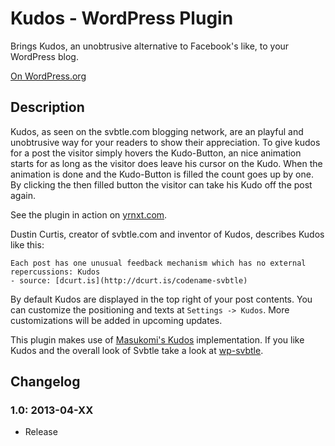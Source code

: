 # Kudos - WordPress Plugin #
Brings Kudos, an unobtrusive alternative to Facebook's like, to your WordPress blog.

[On WordPress.org](http://wordpress.org/extend/plugins/kudos/)

## Description ##

Kudos, as seen on the svbtle.com blogging network, are an playful and unobtrusive
way for your readers to show their appreciation. To give kudos for a post the visitor
simply hovers the Kudo-Button, an nice animation starts for as long as the visitor does leave his cursor on the Kudo. When the animation is done and the Kudo-Button is filled the count goes up by one. By clicking the then filled button the visitor can take his Kudo off the post again.

See the plugin in action on [yrnxt.com](http://yrnxt.com).

Dustin Curtis, creator of svbtle.com and inventor of Kudos, describes Kudos like this:

	Each post has one unusual feedback mechanism which has no external repercussions: Kudos
	- source: [dcurt.is](http://dcurt.is/codename-svbtle)

By default Kudos are displayed in the top right of your post contents. You can
customize the positioning and texts at `Settings -> Kudos`. More customizations
will be added in upcoming updates.

This plugin makes use of [Masukomi's Kudos](https://github.com/masukomi/kudos) implementation.
If you like Kudos and the overall look of Svbtle take a look at [wp-svbtle](https://github.com/gravityonmars/wp-svbtle).

## Changelog ##

### 1.0: 2013-04-XX ###
* Release

